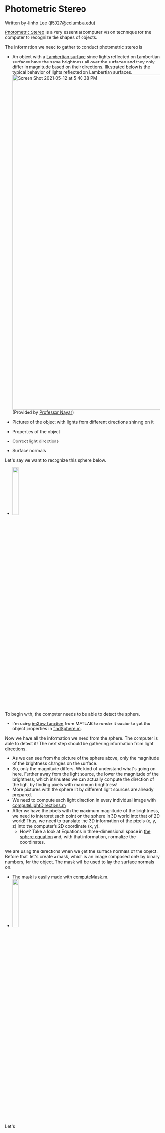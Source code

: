 # Photometric Stereo

Written by Jinho Lee (jl5027@columbia.edu)

[Photometric Stereo](https://en.wikipedia.org/wiki/Photometric_stereo) is a very essential computer vision technique for the computer to recognize the shapes of objects.

The information we need to gather to conduct photometric stereo is 
- An object with a [Lambertian surface](https://en.wikipedia.org/wiki/Lambertian_reflectance) since lights reflected on Lambertian surfaces have the same brightness all over the surfaces and they only differ in magnitude based on their directions. Illustrated below is the typical behavior of lights reflected on Lambertian surfaces. <img width="1089" alt="Screen Shot 2021-05-12 at 5 40 38 PM" src="https://user-images.githubusercontent.com/60580427/117945352-34844400-b349-11eb-8de6-e645a3682309.png"> (Provided by [Professor Nayar](http://www.cs.columbia.edu/~nayar/))

- Pictures of the object with lights from different directions shining on it
- Properties of the object
- Correct light directions
- Surface normals

Let's say we want to recognize this sphere below.
- <img src="https://user-images.githubusercontent.com/60580427/117942486-1537e780-b346-11eb-9a55-763a06b76d3e.png" width="20%" height="20%">

To begin with, the computer needs to be able to detect the sphere. 
- I'm using [im2bw function](https://www.mathworks.com/help/images/ref/im2bw.html) from MATLAB to render it easier to get the object properties in [findSphere.m](https://github.com/JinhoLee93/Computer_Vision/blob/main/photometric_stereo/findSphere.m).

Now we have all the information we need from the sphere. The computer is able to detect it! The next step should be gathering information from light directions. 
- As we can see from the picture of the sphere above, only the magnitude of the brightness changes on the surface.
- So, only the magnitude differs. We kind of understand what's going on here. Further away from the light source, the lower the magnitude of the brightness, which insinuates we can actually compute the direction of the light by finding pixels with maximum brightness!
- More pictures with the sphere lit by different light sources are already prepared.
- We need to compute each light direction in every individual image with [computeLightDirections.m](https://github.com/JinhoLee93/Computer_Vision/blob/main/photometric_stereo/computeLightDirections.m)
- After we have the pixels with the maximum magnitude of the brightness, we need to interpret each point on the sphere in 3D world into that of 2D world! Thus, we need to translate the 3D information of the pixels (x, y, z) into the computer's 2D coordinate (x, y).
  - How? Take a look at Equations in three-dimensional space in [the sphere equation](https://en.wikipedia.org/wiki/Sphere) and, with that information, normalize the coordinates. 

We are using the directions when we get the surface normals of the object. Before that, let's create a mask, which is an image composed only by binary numbers, for the object. The mask will be used to lay the surface normals on.
- The mask is easily made with [computeMask.m](https://github.com/JinhoLee93/Computer_Vision/blob/main/photometric_stereo/computeMask.m). 
- <img src="https://user-images.githubusercontent.com/60580427/117954254-ce4fef00-b351-11eb-8886-be0f0f4d9a8d.png" width="20%" height="20%">


Let's 
  
